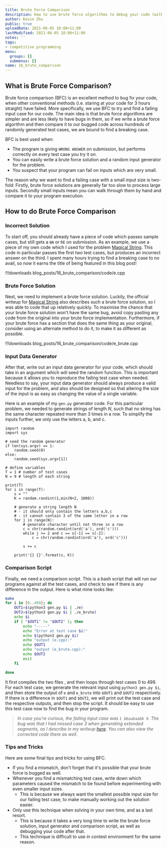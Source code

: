 ```yaml
---
title: Brute Force Comparison
description: How to use brute force algorithms to debug your code (with code examples)!
author: Kevin Zhu
public: true
uploadDate: 2021-06-05 18:00+11:00
lastModified: 2021-06-05 18:00+11:00
notes: ''
tags:
- competitive programming
menu:
  groups: []
  submenus: []
name: 16_brute_comparison
---
```


## What is Brute Force Comparison?
Brute force comparison (BFC) is an excellent method to bug fix your code, when other conventional methods (i.e. staring at your code for 3 hours straight) have failed. More specifically, we use BFC to try and find a failing input case for our code. The main idea is that brute force algorithms are simpler and are less likely to have bugs in them, so if we write a brute force algorithm and then compare it to our bugged code across hundreds of randomly generated test cases, we are bound to find a breaking case.

BFC is best used when:

- The program is giving `WRONG ANSWER` on submission, but performs correctly on every test case you try it on.
- You can easily write a brute force solution and a random input generator for the problem.
- You suspect that your program can fail on inputs which are very small.

The reason why we want to find a failing case with a small input size is two-fold:
Firstly, brute force solutions are generally far too slow to process large inputs. Secondly small inputs mean you can walk through them by hand and compare it to your program execution.


## How to do Brute Force Comparison
### Incorrect Solution
To start off, you should already have a piece of code which passes sample cases, but still gets a `WA` or `RE` on submission. As an example, we use a piece of my own code which I used for the problem [Magical String](https://asiasg18.kattis.com/problems/magicalstring). This code in particular passes the first two test cases, but produces an incorrect answer on the third. I spent many hours trying to find a breaking case to no avail, so now it earns the title of being featured in this blog post!

!!!downloads blog_posts/16_brute_comparison/code/e.cpp

### Brute Force Solution
Next, we need to implement a brute force solution. Luckily, the official writeup for [Magical String](https://asiasg18.kattis.com/problems/magicalstring) also describes such a brute force solution, so I was able to code that up relatively quickly. To maximise the chance that your brute force solution won't have the same bug, avoid copy pasting any code from the original into your brute force implementation. Furthermore, if your brute force has a section that does the same thing as your original, consider using an alternate method to do it, to make it as different as possible.

!!!downloads blog_posts/16_brute_comparison/code/e_brute.cpp

### Input Data Generator
After that, write out an input data generator for your code, which should take in an argument which will seed the random function. This is important because it allows you to reproduce the failing test case when needed. Needless to say, your input data generator should always produce a valid input for the problem, and also should be designed so that altering the size of the input is as easy as changing the value of a single variable.

Here is an example of my `gen.py` generator code. For this particular problem, we needed to generate strings of length $N$, such that no string has the same character repeated more than 3 times in a row. To simplify the inputs further, we only use the letters a, b, and c.

```{.python .numberLines}
import random
import sys

# seed the random generator
if len(sys.argv) == 1:
    random.seed(0)
else:
    random.seed(sys.argv[1])

# define variables
T = 1 # number of test cases
N = 9 # length of each string

print(T)
for i in range(T):
    s = ""
    K = random.randint(1,min(N+2, 1000))

    # generate a string length N
    # - it should only contain the letters a,b,c
    # - it cannot contain 3 of the same letter in a row
    for j in range(N):
        # generate character until not three in a row
        c = chr(random.randint(ord('a'), ord('c')))
        while j >= 2 and c == s[-1] == s[-2]:
            c = chr(random.randint(ord('a'), ord('c')))

        s += c

    print('{} {}'.format(s, K))
```

### Comparison Script
Finally, we need a comparison script. This is a bash script that will run our programs against all the test cases, and check to see if there is any difference in the output. Here is what mine looks like:
```{.sh .numberLines}
make
for i in {0..499}; do
    OUT1=$(python3 gen.py $i | ./e)
    OUT2=$(python3 gen.py $i | ./e_brute)
    echo $i
    if [ "$OUT1" != "$OUT2" ]; then
        echo "-----"
        echo "Error at test case $i!"
        echo $(python3 gen.py $i)
        echo "output (e.cpp):"
        echo $OUT1
        echo "output (e_brute.cpp):"
        echo $OUT2
        exit
    fi

done
```

It first compiles the two files , and then loops through test cases 0 to 499. For each test case, we generate the relevant input using `python3 gen.py $i`, and then store the output of `e` and `e_brute` into `$OUT1` and `$OUT2` respectively. If there is a difference in `$OUT1` and `$OUT2`, we will print out the test case and the respective outputs, and then stop the script. It should be easy to use this test case now to find the bug in your program.

> _In case you're curious, the failing input case was `1 bbaabaabb 9`. The bug was that I had missed case 3 when generating extended segments, as I describe in my writeup [here](./14_magic). You can also view the corrected code there as well._

### Tips and Tricks
Here are some final tips and tricks for using BFC.

- If you find a mismatch, don't forget that it's possible that your brute force is bugged as well.
- Whenever you find a mismatching test case, write down which parameters caused the mismatch to be found before experimenting with even smaller input sizes.
    - This is because we always want the smallest possible input size for our failing test case, to make manually working out the solution easier.
- Only use this technique when solving in your own time, and as a last resort.
    - This is because it takes a very long time to write the brute force solution, input generator and comparison script, as well as debugging your code after that.
    - This technique is difficult to use in contest environment for the same reason.
